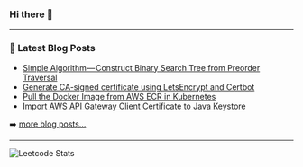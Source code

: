 ### Hi there 👋


---

### 📕 Latest Blog Posts

<!-- BLOG-POST-LIST:START -->
- [Simple Algorithm — Construct Binary Search Tree from Preorder Traversal](https://medium.com/@danieltse/simple-algorithm-construct-binary-search-tree-from-preorder-traversal-d7de1e2a34fe)
- [Generate CA-signed certificate using LetsEncrypt and Certbot](https://medium.com/@danieltse/generate-ca-signed-certificate-using-letsencrypt-and-certbot-b6be295812b7)
- [Pull the Docker Image from AWS ECR in Kubernetes](https://medium.com/@danieltse/pull-the-docker-image-from-aws-ecr-in-kubernetes-dc7280d74904)
- [Import AWS API Gateway Client Certificate to Java Keystore](https://medium.com/@danieltse/import-aws-api-gateway-client-certificate-to-java-keystore-b9449c5b7f7d)
<!-- BLOG-POST-LIST:END -->

➡️ [more blog posts...](https://medium.com/@danieltse)

---

![Leetcode Stats](https://leetcard.jacoblin.cool/dtkmn)

<!--
**dtkmn/dtkmn** is a ✨ _special_ ✨ repository because its `README.md` (this file) appears on your GitHub profile.

Here are some ideas to get you started:

- 🔭 I’m currently working on ...
- 🌱 I’m currently learning ...
- 👯 I’m looking to collaborate on ...
- 🤔 I’m looking for help with ...
- 💬 Ask me about ...
- 📫 How to reach me: ...
- 😄 Pronouns: ...
- ⚡ Fun fact: ...
-->
